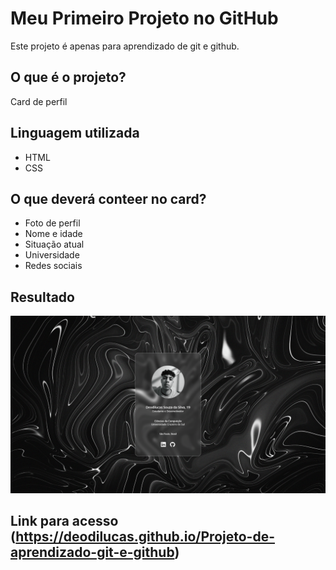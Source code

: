 # Meu Primeiro Projeto no GitHub

Este projeto é apenas para aprendizado de git e github.

## O que é o projeto?
Card de perfil

## Linguagem utilizada
* HTML
* CSS

## O que deverá conteer no card?
* Foto de perfil
* Nome e idade
* Situação atual
* Universidade
* Redes sociais

## Resultado
 ![alt](assets/print.png)

 ## Link para acesso (https://deodilucas.github.io/Projeto-de-aprendizado-git-e-github)
